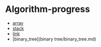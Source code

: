 # Algorithm-progress

- [array](array/array.md)
- [stack](stack/stack.md)
- [link](link/link.md)
- [binary_tree](binary tree/binary_tree.md)



